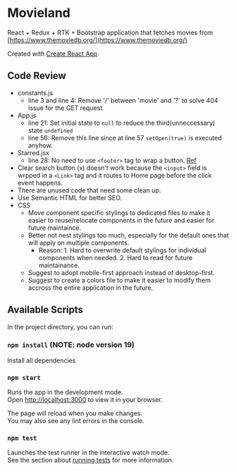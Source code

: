 # Movieland 

React + Redux + RTK + Bootstrap application that fetches movies from [https://www.themoviedb.org/](https://www.themoviedb.org/)

Created with [Create React App](https://github.com/facebook/create-react-app).

## Code Review
- constants.js
  - line 3 and line 4: Remove '/' between 'movie' and '?' to solve 404 issue for the GET request.
- App.js
  - line 21: Set initial state to `null` to reduce the third(unneccessary) state `undefined`
  - line 56: Remove this line since at line 57 `setOpen(true)` is executed anyhow.
- Starred.jsx
  - line 28: No need to use `<footer>` tag to wrap a button. [Ref](https://developer.mozilla.org/en-US/docs/Web/HTML/Element/footer)
- Clear search button (x) doesn't work because the `<input>` field is wrpped in a `<Link>` tag and it routes to Home page before the click event happens.
- There are unused code that need some clean up.
- Use Semantic HTML for better SEO.
- CSS
  - Move component specific stylings to dedicated files to make it easier to reuse/relocate components in the future and easier for future maintaince.
  - Better not nest stylings too much, especially for the default ones that will apply on multiple components.
    - Reason: 1. Hard to overwrite default stylings for individual components when needed. 2. Hard to read for future maintainance.
  - Suggest to adopt mobile-first approach instead of desktop-first.
  - Suggest to create a colors file to make it easier to modify them accross the entire application in the future.
## Available Scripts

In the project directory, you can run:

### `npm install` (NOTE: node version 19)

Install all dependencies

### `npm start`

Runs the app in the development mode.\
Open [http://localhost:3000](http://localhost:3000) to view it in your browser.

The page will reload when you make changes.\
You may also see any lint errors in the console.

### `npm test`

Launches the test runner in the interactive watch mode.\
See the section about [running tests](https://facebook.github.io/create-react-app/docs/running-tests) for more information.
